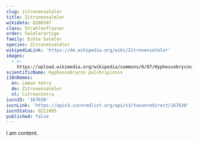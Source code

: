 ```yaml
---
slug: zitronensalmler
title: Zitronensalmler
wikidata: Q206507
class: Strahlenflosser
order: Salmlerartige
family: Echte Salmler
species: Zitronensalmler
wikipediaLink: 'https://de.wikipedia.org/wiki/Zitronensalmler'
images:
  - >-
    https://upload.wikimedia.org/wikipedia/commons/0/07/Hyphessobrycon_pulchripinnis.jpg
scientificName: Hyphessobrycon pulchripinnis
i18nNames:
  en: Lemon tetra
  de: Zitronensalmler
  nl: Citroentetra
iucnID: '167630'
iucnLink: 'https://apiv3.iucnredlist.org/api/v3/taxonredirect/167630'
iucnStatus: Q211005
published: false
---
```


I am content.
